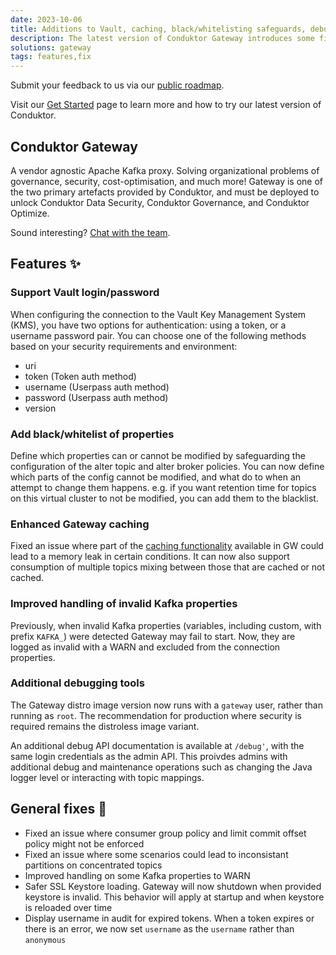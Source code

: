 ```yaml
---
date: 2023-10-06
title: Additions to Vault, caching, black/whitelisting safeguards, debugging and error handling
description: The latest version of Conduktor Gateway introduces some fixes & improvements.
solutions: gateway
tags: features,fix
---
```


Submit your feedback to us via our [public roadmap](https://product.conduktor.help/).

Visit our [Get Started](https://docs.conduktor.io/gateway/) page to learn more and how to try our latest version of Conduktor.

## Conduktor Gateway

A vendor agnostic Apache Kafka proxy. Solving organizational problems of governance, security, cost-optimisation, and much more! Gateway is one of the two primary artefacts provided by Conduktor, and must be deployed to unlock Conduktor Data Security, Conduktor Governance, and Conduktor Optimize.

Sound interesting? [Chat with the team](https://www.conduktor.io/contact/sales/).

## Features ✨

### Support Vault login/password

When configuring the connection to the Vault Key Management System (KMS), you have two options for authentication: using a token, or a username password pair. You can choose one of the following methods based on your security requirements and environment:

- uri
- token (Token auth method)
- username (Userpass auth method)
- password (Userpass auth method)
- version

### Add black/whitelist of properties

Define which properties can or cannot be modified by safeguarding the configuration of the alter topic and alter broker policies. You can now define which parts of the config cannot be modified, and what do to when an attempt to change them happens. e.g. if you want retention time for topics on this virtual cluster to not be modified, you can add them to the blacklist.

### Enhanced Gateway caching

Fixed an issue where part of the [caching functionality](https://marketplace.conduktor.io/interceptors/gateway-cache-interceptor/) available in GW could lead to a memory leak in certain conditions. It can now also support consumption of multiple topics mixing between those that are cached or not cached.

### Improved handling of invalid Kafka properties

Previously, when invalid Kafka properties (variables, including custom, with prefix `KAFKA_`) were detected Gateway may fail to start. Now, they are logged as invalid with a WARN and excluded from the connection properties.

### Additional debugging tools

The Gateway distro image version now runs with a `gateway` user, rather than running as `root`. The recommendation for production where security is required remains the distroless image variant.

An additional debug API documentation is available at `/debug'`, with the same login credentials as the admin API. This proivdes admins with additional debug and maintenance operations such as changing the Java logger level or interacting with topic mappings.

## General fixes 🔨

- Fixed an issue where consumer group policy and limit commit offset policy might not be enforced
- Fixed an issue where some scenarios could lead to inconsistant partitions on concentrated topics
- Improved handling on some Kafka properties to WARN
- Safer SSL Keystore loading. Gateway will now shutdown when provided keystore is invalid. This behavior will apply at startup and when keystore is reloaded over time
- Display username in audit for expired tokens. When a token expires or there is an error, we now set `username` as the `username` rather than `anonymous`
